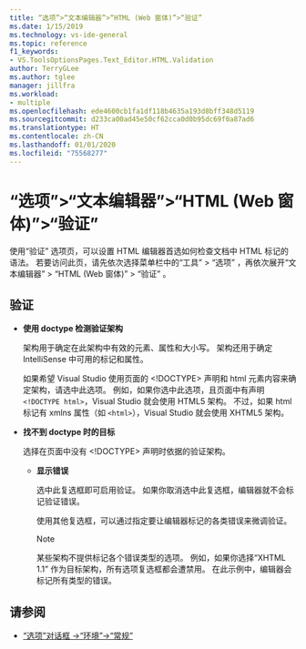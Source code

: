 ```yaml
---
title: “选项”>“文本编辑器”>“HTML (Web 窗体)”>“验证”
ms.date: 1/15/2019
ms.technology: vs-ide-general
ms.topic: reference
f1_keywords:
- VS.ToolsOptionsPages.Text_Editor.HTML.Validation
author: TerryGLee
ms.author: tglee
manager: jillfra
ms.workload:
- multiple
ms.openlocfilehash: ede4600cb1fa1df118b4635a193d8bff348d5119
ms.sourcegitcommit: d233ca00ad45e50cf62cca0d0b95dc69f0a87ad6
ms.translationtype: HT
ms.contentlocale: zh-CN
ms.lasthandoff: 01/01/2020
ms.locfileid: "75568277"
---
```

# <a name="options-text-editor-html-web-forms-validation"></a>“选项”>“文本编辑器”>“HTML (Web 窗体)”>“验证”

使用“验证”  选项页，可以设置 HTML 编辑器首选如何检查文档中 HTML 标记的语法。 若要访问此页，请先依次选择菜单栏中的“工具”   > “选项”  ，再依次展开“文本编辑器”   > “HTML (Web 窗体)”   > “验证”  。

## <a name="validation"></a>验证

- **使用 doctype 检测验证架构**

   架构用于确定在此架构中有效的元素、属性和大小写。 架构还用于确定 IntelliSense 中可用的标记和属性。

   如果希望 Visual Studio 使用页面的 <!DOCTYPE>  声明和 html  元素内容来确定架构，请选中此选项。 例如，如果你选中此选项，且页面中有声明 `<!DOCTYPE html>`，Visual Studio 就会使用 HTML5 架构。 不过，如果 html  标记有 xmlns  属性（如 `<html>`），Visual Studio 就会使用 XHTML5 架构。

- **找不到 doctype 时的目标**

   选择在页面中没有 <!DOCTYPE>  声明时依据的验证架构。

  - **显示错误**

     选中此复选框即可启用验证。 如果你取消选中此复选框，编辑器就不会标记验证错误。

     使用其他复选框，可以通过指定要让编辑器标记的各类错误来微调验证。

     > [!NOTE]
     > 某些架构不提供标记各个错误类型的选项。 例如，如果你选择“XHTML 1.1”  作为目标架构，所有选项复选框都会遭禁用。 在此示例中，编辑器会标记所有类型的错误。

## <a name="see-also"></a>请参阅

- [“选项”对话框 ->“环境”->“常规”](../../ide/reference/general-environment-options-dialog-box.md)
